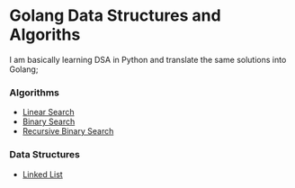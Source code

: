 # Golang Data Structures and Algoriths

I am basically learning DSA in Python and translate the same solutions into Golang;

### Algorithms
* [Linear Search](https://github.com/AntonyIS/Golang-DSA/blob/main/algorithms/linearSearch/main.go)
* [Binary Search](https://github.com/AntonyIS/Golang-DSA/blob/main/algorithms/binarySearch/main.go)
* [Recursive Binary Search](https://github.com/AntonyIS/Golang-DSA/blob/main/algorithms/recursiveBinarySearch/main.go)

### Data Structures
* [Linked List](https://github.com/AntonyIS/Golang-DSA/blob/main/dataStructures/linkedList/main.go)

